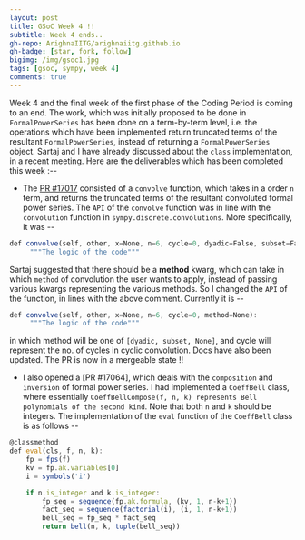 ```yaml
---
layout: post
title: GSoC Week 4 !!
subtitle: Week 4 ends..
gh-repo: ArighnaIITG/arighnaiitg.github.io
gh-badge: [star, fork, follow]
bigimg: /img/gsoc1.jpg
tags: [gsoc, sympy, week 4]
comments: true
---
```


Week 4 and the final week of the first phase of the Coding Period is coming to an end. The work, which was initially proposed to be done in `FormalPowerSeries` has been done on a term-by-term level, i.e. the operations which have been implemented return truncated terms of the resultant `FormalPowerSeries`, instead of returning a `FormalPowerSeries` object. Sartaj and I have already discussed about the `class` implementation, in a recent meeting. Here are the deliverables which has been completed this week :--

   - The [PR #17017](https://github.com/sympy/sympy/pull/17017) consisted of a `convolve` function, which takes in a order `n` term, and returns the truncated terms of the resultant convoluted formal power series. The `API` of the `convolve` function was in line with the `convolution` function in `sympy.discrete.convolutions`. More specifically, it was --
   ```javascript
   def convolve(self, other, x=None, n=6, cycle=0, dyadic=False, subset=False):
        """The logic of the code"""
   ```
Sartaj suggested that there should be a **method** kwarg, which can take in which `method` of convolution the user wants to apply, instead of passing various kwargs representing the various methods. So I changed the `API` of the function, in lines with the above comment. Currently it is --
   ```javascript
   def convolve(self, other, x=None, n=6, cycle=0, method=None):
        """The logic of the code"""
   ```
in which method will be one of `[dyadic, subset, None]`, and cycle will represent the no. of cycles in cyclic convolution. Docs have also been updated. The PR is now in a mergeable state !!

  - I also opened a [PR #17064], which deals with the `composition` and `inversion` of formal power series. I had implemented a `CoeffBell` class, where essentially `CoeffBellCompose(f, n, k) represents Bell polynomials of the second kind`. Note that both ``n`` and ``k`` should be integers. The implementation of the `eval` function of the `CoeffBell` class is as follows --
```javascript
@classmethod
def eval(cls, f, n, k):
    fp = fps(f)
    kv = fp.ak.variables[0]
    i = symbols('i')

    if n.is_integer and k.is_integer:
        fp_seq = sequence(fp.ak.formula, (kv, 1, n-k+1))
        fact_seq = sequence(factorial(i), (i, 1, n-k+1))
        bell_seq = fp_seq * fact_seq
        return bell(n, k, tuple(bell_seq))
 ```
 
